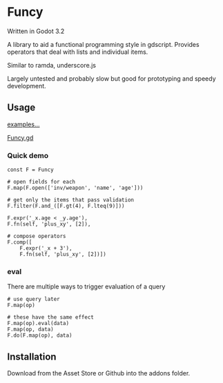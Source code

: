 # Funcy

Written in Godot 3.2

A library to aid a functional programming style in gdscript. 
Provides operators that deal with lists and individual items.

Similar to ramda, underscore.js

Largely untested and probably slow but good for prototyping and speedy development.

## Usage

[examples...](../main/examples)

[Funcy.gd](../main/addons/funcy/Funcy.gd)

### Quick demo
```gdScript
const F = Funcy

# open fields for each
F.map(F.open(['inv/weapon', 'name', 'age']))

# get only the items that pass validation
F.filter(F.and_([F.gt(4), F.lteq(9)]))

F.expr('_x.age < _y.age'), 
F.fn(self, 'plus_xy', [2]), 

# compose operators
F.comp([
    F.expr('_x + 3'),
    F.fn(self, 'plus_xy', [2])])
```

### eval
There are multiple ways to trigger evaluation of a query

```gdScript
# use query later
F.map(op)

# these have the same effect
F.map(op).eval(data)
F.map(op, data)
F.do(F.map(op), data)
```

## Installation

Download from the Asset Store or Github into the addons folder.